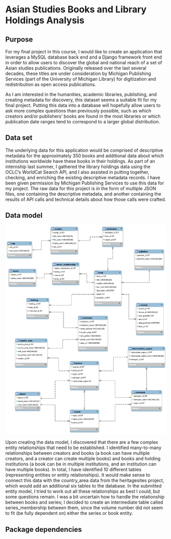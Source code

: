 # Asian Studies Books and Library Holdings Analysis

## Purpose

For my final project in this course, I would like to create an application that leverages a MySQL database back end and a Django framework front end in order to allow users to discover the global and national reach of a set of Asian studies publications. Originally released over the last several decades, these titles are under consideration by Michigan Publishing Services (part of the University of Michigan Library) for digitization and redistribution as open access publications.

As I am interested in the humanities, academic libraries, publishing, and creating metadata for discovery, this dataset seems a suitable fit for my final project. Putting this data into a database will hopefully allow users to ask more complex questions than previously possible, such as which creators and/or publishers’ books are found in the most libraries or which publication date ranges tend to correspond to a larger global distribution.

## Data set

The underlying data for this application would be comprised of descriptive metadata for the approximately 350 books and additional data about which institutions worldwide have these books in their holdings. As part of an internship last summer, I gathered the library holdings data using the OCLC’s WorldCat Search API, and I also assisted in putting together, checking, and enriching the existing descriptive metadata records. I have been given permission by Michigan Publishing Services to use this data for my project. The raw data for this project is in the form of multiple JSON files, one containing the descriptive metadata, and another containing the results of API calls and technical details about how those calls were crafted.

## Data model

![Data model](/static/img/data_model.png)

Upon creating the data model, I discovered that there are a few complex entity relationships that need to be established. I identified many-to-many relationships between creators and books (a book can have multiple creators, and a creator can create multiple books) and books and holding institutions (a book can be in multiple institutions, and an institution can have multiple books). In total, I have identified 10 different tables (representing entities or entity relationships). It would make sense to connect this data with the country_area data from the heritagesites project, which would add an additional six tables to the database. In the submitted entity model, I tried to work out all these relationships as best I could, but some questions remain. I was a bit uncertain how to handle the relationship between books and series; I decided to create an intermediate table called series_membership between them, since the volume number did not seem to fit (be fully dependent on) either the series or book entity.

## Package dependencies
